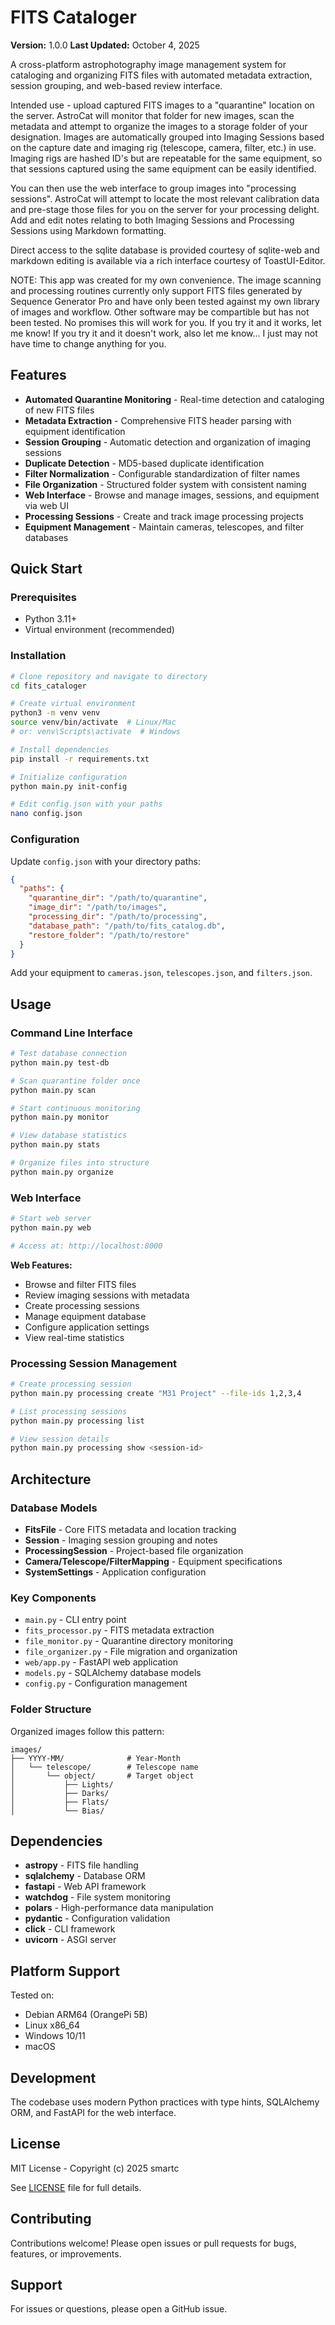# FITS Cataloger

**Version:** 1.0.0
**Last Updated:** October 4, 2025

A cross-platform astrophotography image management system for cataloging and organizing FITS files with automated metadata extraction, session grouping, and web-based review interface.

Intended use - upload captured FITS images to a "quarantine" location on the server.  AstroCat will monitor that folder for new images, scan the metadata and attempt to organize the images to a storage folder of your designation.  Images are automatically grouped into Imaging Sessions based on the capture date and imaging rig (telescope, camera, filter, etc.) in use.  Imaging rigs are hashed ID's but are repeatable for the same equipment, so that sessions captured using the same equipment can be easily identified.

You can then use the web interface to group images into "processing sessions".  AstroCat will attempt to locate the most relevant calibration data and pre-stage those files for you on the server for your processing delight.  Add and edit notes relating to both Imaging Sessions and Processing Sessions using Markdown formatting.

Direct access to the sqlite database is provided courtesy of sqlite-web and markdown editing is available via a rich interface courtesy of ToastUI-Editor.

NOTE: This app was created for my own convenience.  The image scanning and processing routines currently only support FITS files generated by Sequence Generator Pro and have only been tested against my own library of images and workflow.  Other software may be compartible but has not been tested.  No promises this will work for you.  If you try it and it works, let me know!  If you try it and it doesn't work, also let me know... I just may not have time to change anything for you.

## Features

- **Automated Quarantine Monitoring** - Real-time detection and cataloging of new FITS files
- **Metadata Extraction** - Comprehensive FITS header parsing with equipment identification
- **Session Grouping** - Automatic detection and organization of imaging sessions
- **Duplicate Detection** - MD5-based duplicate identification
- **Filter Normalization** - Configurable standardization of filter names
- **File Organization** - Structured folder system with consistent naming
- **Web Interface** - Browse and manage images, sessions, and equipment via web UI
- **Processing Sessions** - Create and track image processing projects
- **Equipment Management** - Maintain cameras, telescopes, and filter databases

## Quick Start

### Prerequisites
- Python 3.11+
- Virtual environment (recommended)

### Installation

```bash
# Clone repository and navigate to directory
cd fits_cataloger

# Create virtual environment
python3 -m venv venv
source venv/bin/activate  # Linux/Mac
# or: venv\Scripts\activate  # Windows

# Install dependencies
pip install -r requirements.txt

# Initialize configuration
python main.py init-config

# Edit config.json with your paths
nano config.json
```

### Configuration

Update `config.json` with your directory paths:

```json
{
  "paths": {
    "quarantine_dir": "/path/to/quarantine",
    "image_dir": "/path/to/images",
    "processing_dir": "/path/to/processing",
    "database_path": "/path/to/fits_catalog.db",
    "restore_folder": "/path/to/restore"
  }
}
```

Add your equipment to `cameras.json`, `telescopes.json`, and `filters.json`.

## Usage

### Command Line Interface

```bash
# Test database connection
python main.py test-db

# Scan quarantine folder once
python main.py scan

# Start continuous monitoring
python main.py monitor

# View database statistics
python main.py stats

# Organize files into structure
python main.py organize
```

### Web Interface

```bash
# Start web server
python main.py web

# Access at: http://localhost:8000
```

**Web Features:**
- Browse and filter FITS files
- Review imaging sessions with metadata
- Create processing sessions
- Manage equipment database
- Configure application settings
- View real-time statistics

### Processing Session Management

```bash
# Create processing session
python main.py processing create "M31 Project" --file-ids 1,2,3,4

# List processing sessions
python main.py processing list

# View session details
python main.py processing show <session-id>
```

## Architecture

### Database Models
- **FitsFile** - Core FITS metadata and location tracking
- **Session** - Imaging session grouping and notes
- **ProcessingSession** - Project-based file organization
- **Camera/Telescope/FilterMapping** - Equipment specifications
- **SystemSettings** - Application configuration

### Key Components
- `main.py` - CLI entry point
- `fits_processor.py` - FITS metadata extraction
- `file_monitor.py` - Quarantine directory monitoring
- `file_organizer.py` - File migration and organization
- `web/app.py` - FastAPI web application
- `models.py` - SQLAlchemy database models
- `config.py` - Configuration management

### Folder Structure

Organized images follow this pattern:
```
images/
├── YYYY-MM/              # Year-Month
│   └── telescope/        # Telescope name
│       └── object/       # Target object
│           ├── Lights/
│           ├── Darks/
│           ├── Flats/
│           └── Bias/
```

## Dependencies

- **astropy** - FITS file handling
- **sqlalchemy** - Database ORM
- **fastapi** - Web API framework
- **watchdog** - File system monitoring
- **polars** - High-performance data manipulation
- **pydantic** - Configuration validation
- **click** - CLI framework
- **uvicorn** - ASGI server

## Platform Support

Tested on:
- Debian ARM64 (OrangePi 5B)
- Linux x86_64
- Windows 10/11
- macOS

## Development

The codebase uses modern Python practices with type hints, SQLAlchemy ORM, and FastAPI for the web interface.

## License

MIT License - Copyright (c) 2025 smartc

See [LICENSE](LICENSE) file for full details.

## Contributing

Contributions welcome! Please open issues or pull requests for bugs, features, or improvements.

## Support


For issues or questions, please open a GitHub issue.

